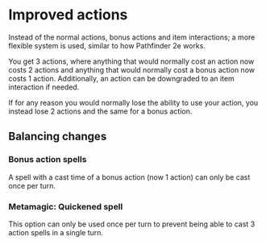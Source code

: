 # Improved actions
Instead of the normal actions, bonus actions and item interactions; a more flexible system is used, similar to how Pathfinder 2e works.

You get 3 actions, where anything that would normally cost an action now costs 2 actions and anything that would normally cost a bonus action now costs 1 action. Additionally, an action can be downgraded to an item interaction if needed.

If for any reason you would normally lose the ability to use your action, you instead lose 2 actions and the same for a bonus action.
## Balancing changes
### Bonus action spells
A spell with a cast time of a bonus action (now 1 action) can only be cast once per turn.
### Metamagic: Quickened spell
This option can only be used once per turn to prevent being able to cast 3 action spells in a single turn.
